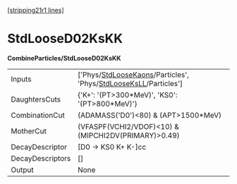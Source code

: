[[stripping21r1 lines]](./stripping21r1-index)

# StdLooseD02KsKK

**CombineParticles/StdLooseD02KsKK**

|                  |                                                                                                                                                                    |
|------------------|--------------------------------------------------------------------------------------------------------------------------------------------------------------------|
| Inputs           | ['Phys/[StdLooseKaons](./stripping21r1-commonparticles-stdloosekaons)/Particles', 'Phys/[StdLooseKsLL](./stripping21r1-commonparticles-stdlooseksll)/Particles'] |
| DaughtersCuts    | {'K+': '(PT\>300\*MeV)', 'KS0': '(PT\>800\*MeV)'}                                                                                                                  |
| CombinationCut   | (ADAMASS('D0')\<80) & (APT\>1500\*MeV)                                                                                                                             |
| MotherCut        | (VFASPF(VCHI2/VDOF)\<10) & (MIPCHI2DV(PRIMARY)\>0.49)                                                                                                              |
| DecayDescriptor  | [D0 -\> KS0 K+ K-]cc                                                                                                                                             |
| DecayDescriptors | []                                                                                                                                                               |
| Output           | None                                                                                                                                                               |
